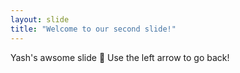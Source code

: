 ```yaml
---
layout: slide
title: "Welcome to our second slide!"
---
```

Yash's awsome slide :tada:
Use the left arrow to go back!
